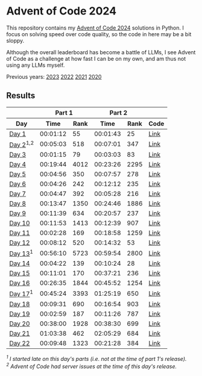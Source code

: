 # Advent of Code 2024

This repository contains my [Advent of Code 2024](https://adventofcode.com/2024) solutions in Python. I focus on solving speed over code quality, so the code in here may be a bit sloppy.

Although the overall leaderboard has become a battle of LLMs, I see Advent of Code as a challenge at how fast I can be on my own, and am thus not using any LLMs myself.

Previous years: [2023](https://github.com/jmerle/advent-of-code-2023) [2022](https://github.com/jmerle/advent-of-code-2022) [2021](https://github.com/jmerle/advent-of-code-2021) [2020](https://github.com/jmerle/advent-of-code-2020)

## Results

<!-- This table is generated by scripts/readme.py, do not update it manually -->
<!-- results-start -->
<table>
    <thead>
        <tr>
            <th></th>
            <th colspan="2">Part 1</th>
            <th colspan="2">Part 2</th>
            <th></th>
        </tr>
        <tr>
            <th>Day</th>
            <th>Time</th>
            <th>Rank</th>
            <th>Time</th>
            <th>Rank</th>
            <th>Code</th>
        </tr>
    </thead>
    <tbody>
        <tr>
            <td><a href="https://adventofcode.com/2024/day/1">Day 1</a></td>
            <td>00:01:12</td>
            <td>55</td>
            <td>00:01:43</td>
            <td>25</td>
            <td><a href="https://github.com/jmerle/advent-of-code-2024/tree/master/src/aoc2024/days/day01">Link</a></td>
        </tr>
        <tr>
            <td><a href="https://adventofcode.com/2024/day/2">Day 2</a><sup>1,2</sup></td>
            <td>00:05:03</td>
            <td>518</td>
            <td>00:07:01</td>
            <td>347</td>
            <td><a href="https://github.com/jmerle/advent-of-code-2024/tree/master/src/aoc2024/days/day02">Link</a></td>
        </tr>
        <tr>
            <td><a href="https://adventofcode.com/2024/day/3">Day 3</a></td>
            <td>00:01:15</td>
            <td>79</td>
            <td>00:03:03</td>
            <td>83</td>
            <td><a href="https://github.com/jmerle/advent-of-code-2024/tree/master/src/aoc2024/days/day03">Link</a></td>
        </tr>
        <tr>
            <td><a href="https://adventofcode.com/2024/day/4">Day 4</a></td>
            <td>00:19:44</td>
            <td>4012</td>
            <td>00:23:26</td>
            <td>2295</td>
            <td><a href="https://github.com/jmerle/advent-of-code-2024/tree/master/src/aoc2024/days/day04">Link</a></td>
        </tr>
        <tr>
            <td><a href="https://adventofcode.com/2024/day/5">Day 5</a></td>
            <td>00:04:56</td>
            <td>350</td>
            <td>00:07:57</td>
            <td>278</td>
            <td><a href="https://github.com/jmerle/advent-of-code-2024/tree/master/src/aoc2024/days/day05">Link</a></td>
        </tr>
        <tr>
            <td><a href="https://adventofcode.com/2024/day/6">Day 6</a></td>
            <td>00:04:26</td>
            <td>242</td>
            <td>00:12:12</td>
            <td>235</td>
            <td><a href="https://github.com/jmerle/advent-of-code-2024/tree/master/src/aoc2024/days/day06">Link</a></td>
        </tr>
        <tr>
            <td><a href="https://adventofcode.com/2024/day/7">Day 7</a></td>
            <td>00:04:47</td>
            <td>392</td>
            <td>00:05:28</td>
            <td>216</td>
            <td><a href="https://github.com/jmerle/advent-of-code-2024/tree/master/src/aoc2024/days/day07">Link</a></td>
        </tr>
        <tr>
            <td><a href="https://adventofcode.com/2024/day/8">Day 8</a></td>
            <td>00:13:47</td>
            <td>1350</td>
            <td>00:24:46</td>
            <td>1886</td>
            <td><a href="https://github.com/jmerle/advent-of-code-2024/tree/master/src/aoc2024/days/day08">Link</a></td>
        </tr>
        <tr>
            <td><a href="https://adventofcode.com/2024/day/9">Day 9</a></td>
            <td>00:11:39</td>
            <td>634</td>
            <td>00:20:57</td>
            <td>237</td>
            <td><a href="https://github.com/jmerle/advent-of-code-2024/tree/master/src/aoc2024/days/day09">Link</a></td>
        </tr>
        <tr>
            <td><a href="https://adventofcode.com/2024/day/10">Day 10</a></td>
            <td>00:11:53</td>
            <td>1413</td>
            <td>00:12:39</td>
            <td>907</td>
            <td><a href="https://github.com/jmerle/advent-of-code-2024/tree/master/src/aoc2024/days/day10">Link</a></td>
        </tr>
        <tr>
            <td><a href="https://adventofcode.com/2024/day/11">Day 11</a></td>
            <td>00:02:28</td>
            <td>169</td>
            <td>00:18:58</td>
            <td>1259</td>
            <td><a href="https://github.com/jmerle/advent-of-code-2024/tree/master/src/aoc2024/days/day11">Link</a></td>
        </tr>
        <tr>
            <td><a href="https://adventofcode.com/2024/day/12">Day 12</a></td>
            <td>00:08:12</td>
            <td>520</td>
            <td>00:14:32</td>
            <td>53</td>
            <td><a href="https://github.com/jmerle/advent-of-code-2024/tree/master/src/aoc2024/days/day12">Link</a></td>
        </tr>
        <tr>
            <td><a href="https://adventofcode.com/2024/day/13">Day 13</a><sup>1</sup></td>
            <td>00:56:10</td>
            <td>5723</td>
            <td>00:59:54</td>
            <td>2800</td>
            <td><a href="https://github.com/jmerle/advent-of-code-2024/tree/master/src/aoc2024/days/day13">Link</a></td>
        </tr>
        <tr>
            <td><a href="https://adventofcode.com/2024/day/14">Day 14</a></td>
            <td>00:04:22</td>
            <td>139</td>
            <td>00:10:24</td>
            <td>28</td>
            <td><a href="https://github.com/jmerle/advent-of-code-2024/tree/master/src/aoc2024/days/day14">Link</a></td>
        </tr>
        <tr>
            <td><a href="https://adventofcode.com/2024/day/15">Day 15</a></td>
            <td>00:11:01</td>
            <td>170</td>
            <td>00:37:21</td>
            <td>236</td>
            <td><a href="https://github.com/jmerle/advent-of-code-2024/tree/master/src/aoc2024/days/day15">Link</a></td>
        </tr>
        <tr>
            <td><a href="https://adventofcode.com/2024/day/16">Day 16</a></td>
            <td>00:26:35</td>
            <td>1844</td>
            <td>00:45:52</td>
            <td>1254</td>
            <td><a href="https://github.com/jmerle/advent-of-code-2024/tree/master/src/aoc2024/days/day16">Link</a></td>
        </tr>
        <tr>
            <td><a href="https://adventofcode.com/2024/day/17">Day 17</a><sup>1</sup></td>
            <td>00:45:24</td>
            <td>3393</td>
            <td>01:25:19</td>
            <td>650</td>
            <td><a href="https://github.com/jmerle/advent-of-code-2024/tree/master/src/aoc2024/days/day17">Link</a></td>
        </tr>
        <tr>
            <td><a href="https://adventofcode.com/2024/day/18">Day 18</a></td>
            <td>00:09:31</td>
            <td>690</td>
            <td>00:16:54</td>
            <td>903</td>
            <td><a href="https://github.com/jmerle/advent-of-code-2024/tree/master/src/aoc2024/days/day18">Link</a></td>
        </tr>
        <tr>
            <td><a href="https://adventofcode.com/2024/day/19">Day 19</a></td>
            <td>00:02:59</td>
            <td>187</td>
            <td>00:11:26</td>
            <td>787</td>
            <td><a href="https://github.com/jmerle/advent-of-code-2024/tree/master/src/aoc2024/days/day19">Link</a></td>
        </tr>
        <tr>
            <td><a href="https://adventofcode.com/2024/day/20">Day 20</a></td>
            <td>00:38:00</td>
            <td>1928</td>
            <td>00:38:30</td>
            <td>699</td>
            <td><a href="https://github.com/jmerle/advent-of-code-2024/tree/master/src/aoc2024/days/day20">Link</a></td>
        </tr>
        <tr>
            <td><a href="https://adventofcode.com/2024/day/21">Day 21</a></td>
            <td>01:03:38</td>
            <td>462</td>
            <td>02:05:29</td>
            <td>684</td>
            <td><a href="https://github.com/jmerle/advent-of-code-2024/tree/master/src/aoc2024/days/day21">Link</a></td>
        </tr>
        <tr>
            <td><a href="https://adventofcode.com/2024/day/22">Day 22</a></td>
            <td>00:09:48</td>
            <td>1323</td>
            <td>00:21:28</td>
            <td>384</td>
            <td><a href="https://github.com/jmerle/advent-of-code-2024/tree/master/src/aoc2024/days/day22">Link</a></td>
        </tr>
    </tbody>
</table>

_<sup>1</sup> I started late on this day's parts (i.e. not at the time of part 1's release)._  
_<sup>2</sup> Advent of Code had server issues at the time of this day's release._
<!-- results-end -->
